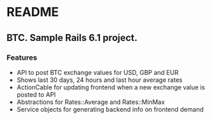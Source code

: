 # README

## BTC. Sample Rails 6.1 project.

### Features
* API to post BTC exchange values for USD, GBP and EUR
* Shows last 30 days, 24 hours and last hour average rates
* ActionCable for updating frontend when a new exchange value is posted to API
* Abstractions for Rates::Average and Rates::MinMax
* Service objects for generating backend info on frontend demand
